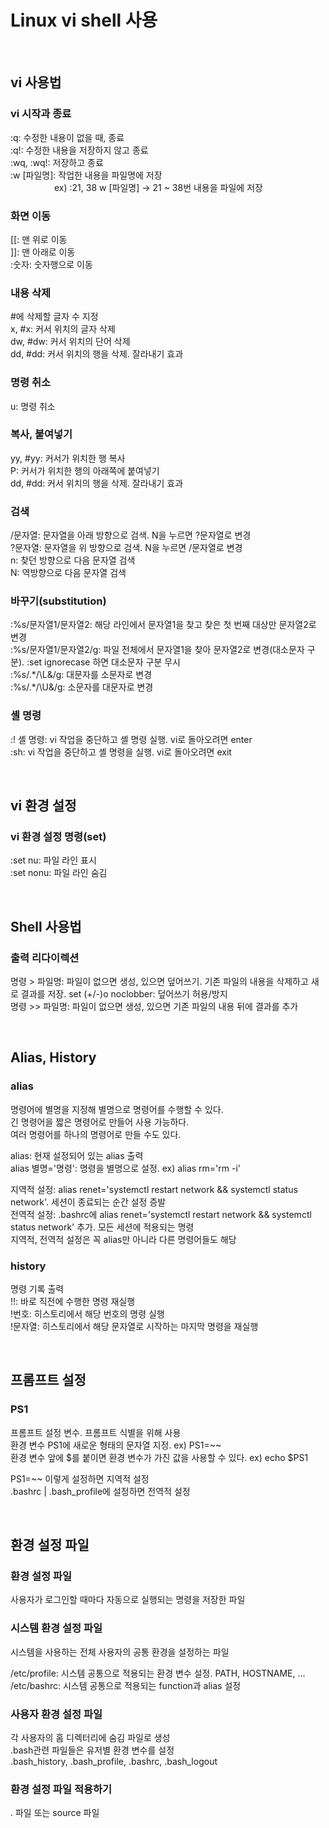 # Linux vi shell 사용

<br/>

## vi 사용법
### vi 시작과 종료
:q: 수정한 내용이 없을 때, 종료  
:q!: 수정한 내용을 저장하지 않고 종료  
:wq, :wq!: 저장하고 종료  
:w [파일명]: 작업한 내용을 파일명에 저장  
　　　　　ex) :21, 38 w [파일명] -> 21 ~ 38번 내용을 파일에 저장  

### 화면 이동
[[: 맨 위로 이동  
]]: 맨 아래로 이동  
:숫자: 숫자행으로 이동  

### 내용 삭제
#에 삭제할 글자 수 지정  
x, #x: 커서 위치의 글자 삭제  
dw, #dw: 커서 위치의 단어 삭제  
dd, #dd: 커서 위치의 행을 삭제. 잘라내기 효과  

### 명령 취소
u: 명령 취소

### 복사, 붙여넣기
yy, #yy: 커서가 위치한 행 복사  
P: 커서가 위치한 행의 아래쪽에 붙여넣기  
dd, #dd: 커서 위치의 행을 삭제. 잘라내기 효과  

### 검색
/문자열: 문자열을 아래 방향으로 검색. N을 누르면 ?문자열로 변경  
?문자열: 문자열을 위 방향으로 검색. N을 누르면 /문자열로 변경  
n: 찾던 방향으로 다음 문자열 검색  
N: 역방향으로 다음 문자열 검색  

### 바꾸기(substitution)
:%s/문자열1/문자열2: 해당 라인에서 문자열1을 찾고 찾은 첫 번째 대상만 문자열2로 변경  
:%s/문자열1/문자열2/g: 파일 전체에서 문자열1을 찾아 문자열2로 변경(대소문자 구분). :set ignorecase 하면 대소문자 구분 무시  
:%s/.\*/\L&/g: 대문자를 소문자로 변경  
:%s/.\*/\U&/g: 소문자를 대문자로 변경

### 셸 명령
:! 셸 명령: vi 작업을 중단하고 셸 명령 실행. vi로 돌아오려면 enter  
:sh: vi 작업을 중단하고 셸 명령을 실행. vi로 돌아오려면 exit

<br/>

## vi 환경 설정
### vi 환경 설정 명령(set)
:set nu: 파일 라인 표시  
:set nonu: 파일 라인 숨김  


<br/>

## Shell 사용법
### 출력 리다이렉션
명령 > 파일명: 파일이 없으면 생성, 있으면 덮어쓰기. 기존 파일의 내용을 삭제하고 새로 결과를 저장. set (+/-)o noclobber: 덮어쓰기 허용/방지  
명령 >> 파일명: 파일이 없으면 생성, 있으면 기존 파일의 내용 뒤에 결과를 추가

<br/>

## Alias, History
### alias
명령어에 별명을 지정해 별명으로 명령어를 수행할 수 있다.  
긴 명령어을 짧은 명령어로 만들어 사용 가능하다.  
여러 명령어를 하나의 명령어로 만들 수도 있다.

alias: 현재 설정되어 있는 alias 출력  
alias 별명='명령': 명령을 별명으로 설정. ex) alias rm='rm -i'  

지역적 설정: alias renet='systemctl restart network && systemctl status network'. 세션이 종료되는 순간 설정 증발  
전역적 설정: .bashrc에 alias renet='systemctl restart network && systemctl status network' 추가. 모든 세션에 적용되는 명령  
지역적, 전역적 설정은 꼭 alias만 아니라 다른 명령어들도 해당

### history
명령 기록 출력  
!!: 바로 직전에 수행한 명령 재실행  
!번호: 히스토리에서 해당 번호의 명령 실행  
!문자열: 히스토리에서 해당 문자열로 시작하는 마지막 명령을 재실행  

<br/>

## 프롬프트 설정
### PS1
프롬프트 설정 변수. 프롬프트 식별을 위해 사용  
환경 변수 PS1에 새로운 형태의 문자열 지정. ex) PS1=~~  
환경 변수 앞에 $를 붙이면 환경 변수가 가진 값을 사용할 수 있다. ex) echo $PS1  

PS1=~~ 이렇게 설정하면 지역적 설정  
.bashrc | .bash_profile에 설정하면 전역적 설정

<br/>

## 환경 설정 파일
### 환경 설정 파일
사용자가 로그인할 때마다 자동으로 실행되는 명령을 저장한 파일

### 시스템 환경 설정 파일
시스템을 사용하는 전체 사용자의 공통 환경을 설정하는 파일

/etc/profile: 시스템 공통으로 적용되는 환경 변수 설정. PATH, HOSTNAME, ...  
/etc/bashrc: 시스템 공통으로 적용되는 function과 alias 설정

### 사용자 환경 설정 파일
각 사용자의 홈 디렉터리에 숨김 파일로 생성  
.bash관련 파일들은 유저별 환경 변수를 설정  
.bash_history, .bash_profile, .bashrc, .bash_logout

### 환경 설정 파일 적용하기
. 파일 또는 source 파일
